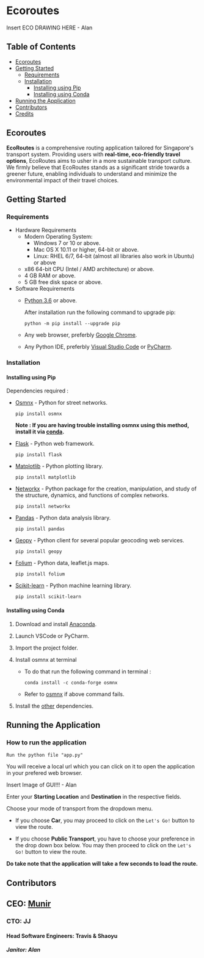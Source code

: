 # Ecoroutes
Insert ECO DRAWING HERE - Alan
## Table of Contents

* [Ecoroutes](#ecoroutes)
* [Getting Started](#getting-started)
    * [Requirements](#requirements)
    * [Installation](#installation)
        * [Installing using Pip](#installing-using-pip)
        * [Installing using Conda](#installing-using-conda)
* [Running the Application](#running-the-application)
* [Contributors](#contributors)
* [Credits](#credits)


## Ecoroutes

**EcoRoutes**  is a comprehensive routing application tailored for Singapore's transport system. Providing users with **real-time, eco-friendly travel options**, EcoRoutes aims to usher in a more sustainable transport culture. We firmly believe that EcoRoutes stands as a significant stride towards a greener future, enabling individuals to understand and minimize the environmental impact of their travel choices. 


## Getting Started

### Requirements
* Hardware Requirements
    * Modern Operating System:
        * Windows 7 or 10 or above.
        * Mac OS X 10.11 or higher, 64-bit or above.
        * Linux: RHEL 6/7, 64-bit (almost all libraries also work in Ubuntu) or above
    * x86 64-bit CPU (Intel / AMD architecture) or above.
    * 4 GB RAM or above.
    * 5 GB free disk space or above.
*  Software Requirements
    * [Python 3.6](https://www.python.org/downloads/) or above.

        After installation run the following command to upgrade pip: 

          python -m pip install --upgrade pip

    * Any web browser, preferbly [Google Chrome](https://www.google.com/chrome/).

    * Any Python IDE, preferbly [Visual Studio Code](https://code.visualstudio.com/) or [PyCharm](https://www.jetbrains.com/pycharm/).

### Installation

#### Installing using Pip
Dependencies required :
* [Osmnx](https://osmnx.readthedocs.io/en/stable/) - Python for street networks.
          
      pip install osmnx

    **Note : If you are having trouble installing osmnx using this method, install it via [conda](#installing-using-conda).**

* [Flask](https://flask.palletsprojects.com/en/1.1.x/) - Python web framework.

      pip install flask

* [Matplotlib](https://matplotlib.org/) - Python plotting library.

      pip install matplotlib

* [Networkx](https://networkx.github.io/) - Python package for the creation, manipulation, and study of the structure, dynamics, and functions of complex networks.

      pip install networkx

* [Pandas](https://pandas.pydata.org/) - Python data analysis library.

      pip install pandas

* [Geopy](https://geopy.readthedocs.io/en/stable/) - Python client for several popular geocoding web services.

      pip install geopy

* [Folium](https://python-visualization.github.io/folium/) - Python data, leaflet.js maps.

      pip install folium

* [Scikit-learn](https://scikit-learn.org/stable/) - Python machine learning library.

      pip install scikit-learn


#### Installing using Conda

1. Download and install [Anaconda](https://www.anaconda.com/distribution/).
2. Launch VSCode or PyCharm.
3. Import the project folder.
4. Install osmnx at terminal

    * To do that run the following command in terminal :

          conda install -c conda-forge osmnx
    
    * Refer to [osmnx](https://anaconda.org/conda-forge/osmnx) if above command fails.

5. Install the [other](#installing-using-pip) dependencies.


## Running the Application

### How to run the application

    Run the python file "app.py"
You will receive a local url which you can click on it to open the application in your prefered web browser.

Insert Image of GUI!!! - Alan

Enter your **Starting Location** and **Destination** in the respective fields.

Choose your mode of transport from the dropdown menu.
-  If you choose **Car**, you may proceed to click on the  `Let's Go!` button to view the route.


- If you choose **Public Transport**, you have to choose your preference in the drop down box below. You may then proceed to click on the  `Let's Go!` button to view the route.


**Do take note that the application will take a few seconds to load the route.**

## Contributors

## CEO: [Munir](https://open.spotify.com/track/37xuoeOvBLK6zV9wkgRttR?si=58e287e51473457a)
### CTO: JJ  
#### Head Software Engineers: Travis & Shaoyu  
##### Janitor: Alan  
